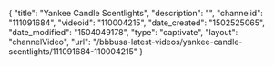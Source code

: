 {
    "title": "Yankee Candle Scentlights",
    "description": "",
    "channelid": "111091684",
    "videoid": "110004215",
    "date_created": "1502525065",
    "date_modified": "1504049178",
    "type": "captivate",
    "layout": "channelVideo",
    "url": "\/bbbusa-latest-videos\/yankee-candle-scentlights\/111091684-110004215"
}